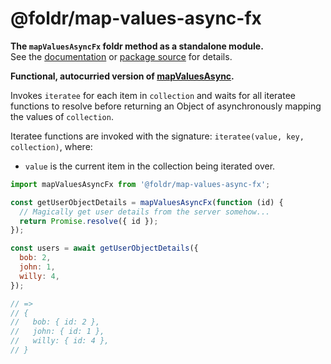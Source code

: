 # @foldr/map-values-async-fx

**The `mapValuesAsyncFx` foldr method as a standalone module.**    
See the [documentation](http://foldr.com/0.0.0/map-values-async-fx) or [package source](https:/github.com/CloudVessel/foldr/blob/master/packages/categories/map-values-async-fx/src/index.js) for details.

**Functional, autocurried version of [mapValuesAsync](#map-values-async).**

Invokes `iteratee` for each item in `collection` and waits for all iteratee functions
to resolve before returning an Object of asynchronously mapping the values of `collection`.

Iteratee functions are invoked with the signature: `iteratee(value, key, collection)`, where:
- `value` is the current item in the collection being iterated over.

```js
import mapValuesAsyncFx from '@foldr/map-values-async-fx';

const getUserObjectDetails = mapValuesAsyncFx(function (id) {
  // Magically get user details from the server somehow...
  return Promise.resolve({ id });
});

const users = await getUserObjectDetails({
  bob: 2,
  john: 1,
  willy: 4,
});

// =>
// {
//   bob: { id: 2 },
//   john: { id: 1 },
//   willy: { id: 4 },
// }
```
